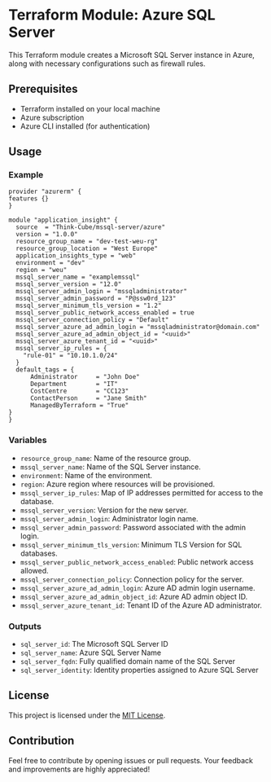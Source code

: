 # Terraform Module: Azure SQL Server

This Terraform module creates a Microsoft SQL Server instance in Azure, along with necessary configurations such as firewall rules.

## Prerequisites

- Terraform installed on your local machine
- Azure subscription
- Azure CLI installed (for authentication)

## Usage

### Example

```hcl
provider "azurerm" {
features {}
}

module "application_insight" {
  source  = "Think-Cube/mssql-server/azure"
  version = "1.0.0"
  resource_group_name = "dev-test-weu-rg"
  resource_group_location = "West Europe"
  application_insights_type = "web"
  environment = "dev"
  region = "weu"
  mssql_server_name = "examplemssql"
  mssql_server_version = "12.0"
  mssql_server_admin_login = "mssqladministrator"
  mssql_server_admin_password = "P@ssw0rd_123"
  mssql_server_minimum_tls_version = "1.2"
  mssql_server_public_network_access_enabled = true
  mssql_server_connection_policy = "Default"
  mssql_server_azure_ad_admin_login = "mssqladministrator@domain.com"
  mssql_server_azure_ad_admin_object_id = "<uuid>"
  mssql_server_azure_tenant_id = "<uuid>"
  mssql_server_ip_rules = {  
    "rule-01" = "10.10.1.0/24"
  }
  default_tags = {
      Administrator     = "John Doe"
      Department        = "IT"
      CostCentre        = "CC123"
      ContactPerson     = "Jane Smith"
      ManagedByTerraform = "True"
}
}
```

### Variables

- `resource_group_name`: Name of the resource group.
- `mssql_server_name`: Name of the SQL Server instance.
- `environment`: Name of the environment.
- `region`: Azure region where resources will be provisioned.
- `mssql_server_ip_rules`: Map of IP addresses permitted for access to the database.
- `mssql_server_version`: Version for the new server.
- `mssql_server_admin_login`: Administrator login name.
- `mssql_server_admin_password`: Password associated with the admin login.
- `mssql_server_minimum_tls_version`: Minimum TLS Version for SQL databases.
- `mssql_server_public_network_access_enabled`: Public network access allowed.
- `mssql_server_connection_policy`: Connection policy for the server.
- `mssql_server_azure_ad_admin_login`: Azure AD admin login username.
- `mssql_server_azure_ad_admin_object_id`: Azure AD admin object ID.
- `mssql_server_azure_tenant_id`: Tenant ID of the Azure AD administrator.

### Outputs

- `sql_server_id`: The Microsoft SQL Server ID
- `sql_server_name`: Azure SQL Server Name
- `sql_server_fqdn`: Fully qualified domain name of the SQL Server
- `sql_server_identity`: Identity properties assigned to Azure SQL Server

## License

This project is licensed under the [MIT License](https://opensource.org/licenses/MIT).

## Contribution

Feel free to contribute by opening issues or pull requests. Your feedback and improvements are highly appreciated!

